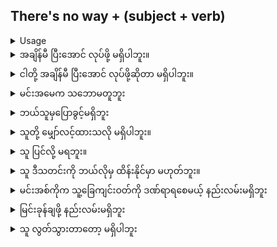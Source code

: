 ## There's no way + (subject + verb)

<details>
<summary>Usage</summary>
'There's' is a contraction of the words 'there is.' By stating 'there's no way' you are relaying a thought of doubt about an event taking place now or in the future.
'ရှိ' ဟူသည် 'ရှိ၏' ဟူသော စကား၏ အကျုံ့သွားသည်။ 'လမ်းမရှိပါ' ဟုပြောခြင်းဖြင့် သင်သည် ယခု သို့မဟုတ် အနာဂတ်တွင် ဖြစ်ပျက်နေသည့် ဖြစ်ရပ်တစ်ခုနှင့်ပတ်သက်၍ သံသယအတွေးကို ထပ်ဆင့်ဖော်ပြနေသည်။
</details>

<details>
<summary>အချိန်မီ ပြီးအောင် လုပ်ဖို့ မရှိပါဘူး။</summary>
"There's no way you finish on time."
</details>
<details>
<summary>ငါတို့ အချိန်မီ ပြီးအောင် လုပ်ဖို့ဆိုတာ မရှိပါဘူး။</summary>

"There's no way we complete on time."
</details>
<details>
<summary>မင်းအမေက သဘောမတူဘူး</summary>

"There's no way your mother approves."
</details>
<details>
<summary>ဘယ်​သူမှ​ပြောခွင့်​မရှိဘူး</summary>

"There's no way no one claims it."
</details>
<details>
<summary>သူတို့ မျှော်လင့်ထားသလို မရှိပါဘူး။</summary>

"There's no way they expect it."
</details>
<details>
<summary>သူ ပြင်လို့ မရဘူး။</summary>

"There's no way he can fix it."
</details>
<details>
<summary>သူ ဒီသတင်းကို ဘယ်လိုမှ ထိန်းနိုင်မှာ မဟုတ်ဘူး။</summary>

"There's no way he can handle the news."
</details>
<details>
<summary>မင်းအစ်ကိုက သူ့ခြေကျင်းဝတ်ကို ဒဏ်ရာရစေမယ့် နည်းလမ်းမရှိဘူး</summary>

"There's no way your brother injured his ankle."
</details>
<details>
<summary>မြင်းခုန်ချဖို့ နည်းလမ်းမရှိဘူး</summary>

"There is no way that horse jumps it."
</details>
<details>
<summary>သူ လွတ်သွားတာတော့ မရှိပါဘူး</summary>

"There is no way he missed it."
</details>